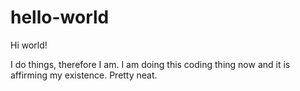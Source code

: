 # hello-world

Hi world!

I do things, therefore I am. I am doing this coding thing now and it is affirming my existence. Pretty neat. 
